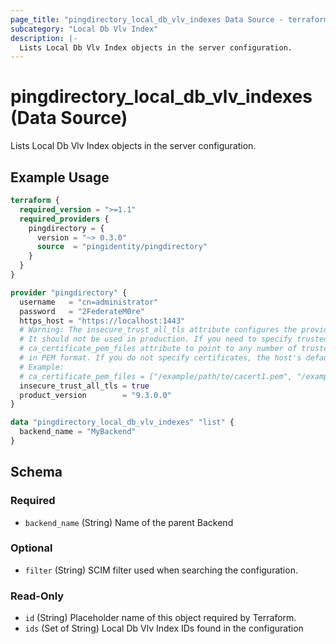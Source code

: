 ```yaml
---
page_title: "pingdirectory_local_db_vlv_indexes Data Source - terraform-provider-pingdirectory"
subcategory: "Local Db Vlv Index"
description: |-
  Lists Local Db Vlv Index objects in the server configuration.
---
```


# pingdirectory_local_db_vlv_indexes (Data Source)

Lists Local Db Vlv Index objects in the server configuration.

## Example Usage

```terraform
terraform {
  required_version = ">=1.1"
  required_providers {
    pingdirectory = {
      version = "~> 0.3.0"
      source  = "pingidentity/pingdirectory"
    }
  }
}

provider "pingdirectory" {
  username   = "cn=administrator"
  password   = "2FederateM0re"
  https_host = "https://localhost:1443"
  # Warning: The insecure_trust_all_tls attribute configures the provider to trust any certificate presented by the PingDirectory server.
  # It should not be used in production. If you need to specify trusted CA certificates, use the
  # ca_certificate_pem_files attribute to point to any number of trusted CA certificate files
  # in PEM format. If you do not specify certificates, the host's default root CA set will be used.
  # Example:
  # ca_certificate_pem_files = ["/example/path/to/cacert1.pem", "/example/path/to/cacert2.pem"]
  insecure_trust_all_tls = true
  product_version        = "9.3.0.0"
}

data "pingdirectory_local_db_vlv_indexes" "list" {
  backend_name = "MyBackend"
}
```

<!-- schema generated by tfplugindocs -->
## Schema

### Required

- `backend_name` (String) Name of the parent Backend

### Optional

- `filter` (String) SCIM filter used when searching the configuration.

### Read-Only

- `id` (String) Placeholder name of this object required by Terraform.
- `ids` (Set of String) Local Db Vlv Index IDs found in the configuration

